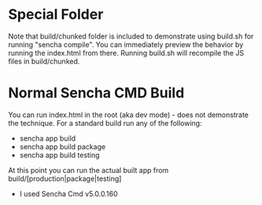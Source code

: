 # Special Folder
Note that build/chunked folder is included to demonstrate using build.sh for running "sencha compile". You can immediately preview the behavior by running the index.html from there.
Running build.sh will recompile the JS files in build/chunked.

# Normal Sencha CMD Build
You can run index.html in the root (aka dev mode) - does not demonstrate the technique.
For a standard build run any of the following:
* sencha app build
* sencha app build package
* sencha app build testing

At this point you can run the actual built app from build/[production|package|testing]

* I used Sencha Cmd v5.0.0.160